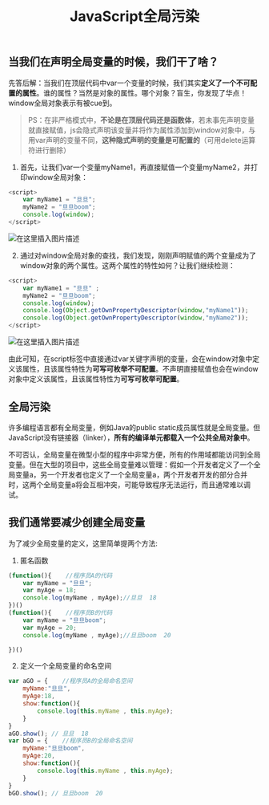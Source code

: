 ﻿---
title : JavaScript全局污染
---

## 当我们在声明全局变量的时候，我们干了啥？
 
 先答后解：当我们在顶层代码中var一个变量的时候，我们其实**定义了一个不可配置的属性**。谁的属性？当然是对象的属性。哪个对象？盲生，你发现了华点！window全局对象表示有被cue到。
 
 >PS：在非严格模式中，__不论是在顶层代码还是函数体__，若未事先声明变量就直接赋值，js会隐式声明该变量并将作为属性添加到window对象中，与用var声明的变量不同，**这种隐式声明的变量是可配置的**（可用delete运算符进行删除）
 
1. 首先，让我们var一个变量myName1，再直接赋值一个变量myName2，并打印window全局对象：

```javascript
<script>
	var myName1 = "旦旦";
	myName2 = "旦旦boom";
	console.log(window);
</script>
```
![在这里插入图片描述](https://img-blog.csdnimg.cn/20200225101723501.png)

2. 通过对window全局对象的查找，我们发现，刚刚声明赋值的两个变量成为了window对象的两个属性。这两个属性的特性如何？让我们继续检测：

```javascript
<script>
    var myName1 = "旦旦" ; 
    myName2 = "旦旦boom";
    console.log(window);
    console.log(Object.getOwnPropertyDescriptor(window,"myName1"));
    console.log(Object.getOwnPropertyDescriptor(window,"myName2"));
</script>
```
![在这里插入图片描述](https://img-blog.csdnimg.cn/20200225155427119.png?x-oss-process=image/watermark,type_ZmFuZ3poZW5naGVpdGk,shadow_10,text_aHR0cHM6Ly9ibG9nLmNzZG4ubmV0L0REYm9vbQ==,size_16,color_FFFFFF,t_70)

由此可知，在script标签中直接通过var关键字声明的变量，会在window对象中定义该属性，且该属性特性为**可写可枚举不可配置**。不声明直接赋值也会在window对象中定义该属性，且该属性特性为**可写可枚举可配置**。


## 全局污染
许多编程语言都有全局变量，例如Java的public static成员属性就是全局变量。但JavaScript没有链接器（linker），**所有的编译单元都载入一个公共全局对象中**。

不可否认，全局变量在微型小型的程序中非常方便，所有的作用域都能访问到全局变量。但在大型的项目中，这些全局变量难以管理：假如一个开发者定义了一个全局变量a，另一个开发者也定义了一个全局变量a，两个开发者开发的部分合并时，这两个全局变量a将会互相冲突，可能导致程序无法运行，而且通常难以调试。
## 我们通常要减少创建全局变量
为了减少全局变量的定义，这里简单提两个方法:
1. 匿名函数

```javascript
(function(){    //程序员A的代码
	var myName = "旦旦";
	var myAge = 18;
	console.log(myName , myAge);//旦旦  18
})()
(function(){    //程序员B的代码
	var myName = "旦旦boom";
	var myAge = 20;
	console.log(myName , myAge);//旦旦boom  20

})()
```
2. 定义一个全局变量的命名空间

```javascript
var aGO = {    //程序员A的全局命名空间
	myName:"旦旦",
	myAge:18,
	show:function(){
		console.log(this.myName , this.myAge);
	}
}
aGO.show(); // 旦旦  18
var bGO = {    //程序员B的全局命名空间
	myName:"旦旦boom",
	myAge:20,
	show:function(){
		console.log(this.myName , this.myAge);
	}
}
bGO.show(); // 旦旦boom  20
```

